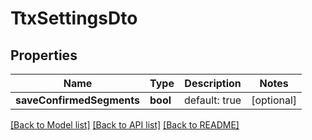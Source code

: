 # TtxSettingsDto

## Properties
Name | Type | Description | Notes
------------ | ------------- | ------------- | -------------
**saveConfirmedSegments** | **bool** | default: true | [optional] 

[[Back to Model list]](../README.md#documentation-for-models) [[Back to API list]](../README.md#documentation-for-api-endpoints) [[Back to README]](../README.md)


